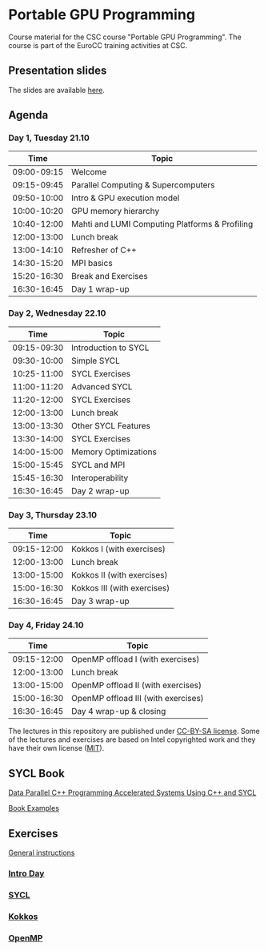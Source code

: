 # Portable GPU Programming

Course material for the CSC course "Portable GPU Programming". The course is
part of the EuroCC training activities at CSC.

## Presentation slides

The slides are available [here](https://csc-training.github.io/portable-gpu-programming/).

## Agenda

### Day 1, Tuesday 21.10

| Time         | Topic |
| ----         | ----- |
| 09:00-09:15  | Welcome
| 09:15-09:45  | Parallel Computing & Supercomputers
| 09:50-10:00  | Intro & GPU execution model
| 10:00-10:20  | GPU memory hierarchy
| 10:40-12:00  | Mahti and LUMI  Computing Platforms & Profiling
| 12:00-13:00  | Lunch break
| 13:00-14:10  | Refresher of C++
| 14:30-15:20  | MPI basics
| 15:20-16:30  | Break and Exercises
| 16:30-16:45  | Day 1 wrap-up

### Day 2, Wednesday 22.10

| Time         | Topic |
| ----         | ----- |
| 09:15-09:30  | Introduction to SYCL
| 09:30-10:00  | Simple SYCL
| 10:25-11:00  | SYCL Exercises 
| 11:00-11:20  | Advanced SYCL
| 11:20-12:00  | SYCL Exercises 
| 12:00-13:00  | Lunch break
| 13:00-13:30  | Other SYCL Features
| 13:30-14:00  | SYCL Exercises
| 14:00-15:00  | Memory Optimizations
| 15:00-15:45  | SYCL and MPI 
| 15:45-16:30  | Interoperability
| 16:30-16:45  | Day 2 wrap-up

### Day 3, Thursday 23.10

| Time         | Topic |
| ----         | ----- |
| 09:15-12:00  | Kokkos I (with exercises)
| 12:00-13:00  | Lunch break
| 13:00-15:00  | Kokkos II (with exercises)
| 15:00-16:30  | Kokkos III (with exercises)
| 16:30-16:45  | Day 3 wrap-up

### Day 4, Friday 24.10

| Time         | Topic |
| ----         | ----- |
| 09:15-12:00  | OpenMP offload I (with exercises)
| 12:00-13:00  | Lunch break
| 13:00-15:00  | OpenMP offload II (with exercises)
| 15:00-16:30  | OpenMP offload III (with exercises)
| 16:30-16:45  | Day 4 wrap-up & closing

The lectures in this repository are published under [CC-BY-SA license](https://creativecommons.org/licenses/by-nc/4.0/). Some of the lectures and exercises are based on Intel copyrighted work and they have their own license ([MIT](https://spdx.org/licenses/MIT.html)).

## SYCL Book

[Data Parallel C++ Programming Accelerated Systems Using C++ and SYCL](https://link.springer.com/book/10.1007/978-1-4842-9691-2)

[Book Examples](https://github.com/Apress/data-parallel-CPP.git)

## Exercises

[General instructions](exercises_instructions.md)

### [Intro Day](intro-day)
### [SYCL](sycl/exercises)
### [Kokkos](kokkos)
### [OpenMP](openmp)

